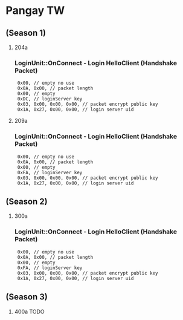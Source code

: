 # Pangay TW

## (Season 1)
1. 204a
     ### LoginUnit::OnConnect - Login HelloClient (Handshake Packet)
     ```
      0x00, // empty no use
      0x0A, 0x00, // packet length
      0x00, // empty
      0xDC, // loginServer key
      0x03, 0x00, 0x00, 0x00, // packet encrypt public key
      0x1A, 0x27, 0x00, 0x00, // login server uid
     ```
2. 209a
     ### LoginUnit::OnConnect - Login HelloClient (Handshake Packet)
     ```
      0x00, // empty no use
      0x0A, 0x00, // packet length
      0x00, // empty
      0xFA, // loginServer key
      0x03, 0x00, 0x00, 0x00, // packet encrypt public key
      0x1A, 0x27, 0x00, 0x00, // login server uid
     ```

## (Season 2)
1. 300a
     ### LoginUnit::OnConnect - Login HelloClient (Handshake Packet)
     ```
      0x00, // empty no use
      0x0A, 0x00, // packet length
      0x00, // empty
      0xFA, // loginServer key
      0x03, 0x00, 0x00, 0x00, // packet encrypt public key
      0x1A, 0x27, 0x00, 0x00, // login server uid
     ```
## (Season 3)

1. 400a TODO
